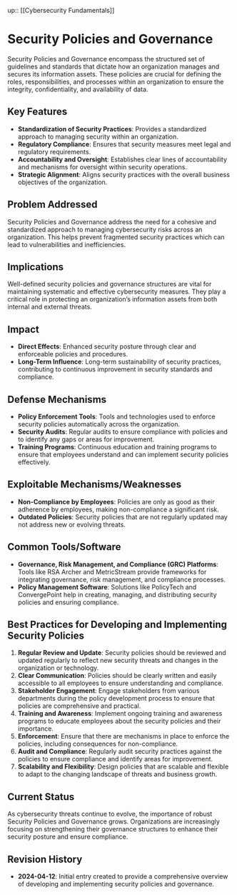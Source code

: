 up:: [[Cybersecurity Fundamentals]]
# Security Policies and Governance

Security Policies and Governance encompass the structured set of guidelines and standards that dictate how an organization manages and secures its information assets. These policies are crucial for defining the roles, responsibilities, and processes within an organization to ensure the integrity, confidentiality, and availability of data.

## Key Features

- **Standardization of Security Practices**: Provides a standardized approach to managing security within an organization.
- **Regulatory Compliance**: Ensures that security measures meet legal and regulatory requirements.
- **Accountability and Oversight**: Establishes clear lines of accountability and mechanisms for oversight within security operations.
- **Strategic Alignment**: Aligns security practices with the overall business objectives of the organization.

## Problem Addressed

Security Policies and Governance address the need for a cohesive and standardized approach to managing cybersecurity risks across an organization. This helps prevent fragmented security practices which can lead to vulnerabilities and inefficiencies.

## Implications

Well-defined security policies and governance structures are vital for maintaining systematic and effective cybersecurity measures. They play a critical role in protecting an organization’s information assets from both internal and external threats.

## Impact

- **Direct Effects**: Enhanced security posture through clear and enforceable policies and procedures.
- **Long-Term Influence**: Long-term sustainability of security practices, contributing to continuous improvement in security standards and compliance.

## Defense Mechanisms

- **Policy Enforcement Tools**: Tools and technologies used to enforce security policies automatically across the organization.
- **Security Audits**: Regular audits to ensure compliance with policies and to identify any gaps or areas for improvement.
- **Training Programs**: Continuous education and training programs to ensure that employees understand and can implement security policies effectively.

## Exploitable Mechanisms/Weaknesses

- **Non-Compliance by Employees**: Policies are only as good as their adherence by employees, making non-compliance a significant risk.
- **Outdated Policies**: Security policies that are not regularly updated may not address new or evolving threats.

## Common Tools/Software

- **Governance, Risk Management, and Compliance (GRC) Platforms**: Tools like RSA Archer and MetricStream provide frameworks for integrating governance, risk management, and compliance processes.
- **Policy Management Software**: Solutions like PolicyTech and ConvergePoint help in creating, managing, and distributing security policies and ensuring compliance.

## Best Practices for Developing and Implementing Security Policies

1. **Regular Review and Update**: Security policies should be reviewed and updated regularly to reflect new security threats and changes in the organization or technology.
2. **Clear Communication**: Policies should be clearly written and easily accessible to all employees to ensure understanding and compliance.
3. **Stakeholder Engagement**: Engage stakeholders from various departments during the policy development process to ensure that policies are comprehensive and practical.
4. **Training and Awareness**: Implement ongoing training and awareness programs to educate employees about the security policies and their importance.
5. **Enforcement**: Ensure that there are mechanisms in place to enforce the policies, including consequences for non-compliance.
6. **Audit and Compliance**: Regularly audit security practices against the policies to ensure compliance and identify areas for improvement.
7. **Scalability and Flexibility**: Design policies that are scalable and flexible to adapt to the changing landscape of threats and business growth.

## Current Status

As cybersecurity threats continue to evolve, the importance of robust Security Policies and Governance grows. Organizations are increasingly focusing on strengthening their governance structures to enhance their security posture and ensure compliance.

## Revision History

- **2024-04-12**: Initial entry created to provide a comprehensive overview of developing and implementing security policies and governance.